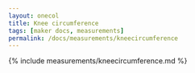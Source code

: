```yaml
---
layout: onecol
title: Knee circumference
tags: [maker docs, measurements]
permalink: /docs/measurements/kneecircumference
---
```

{% include measurements/kneecircumference.md %}
